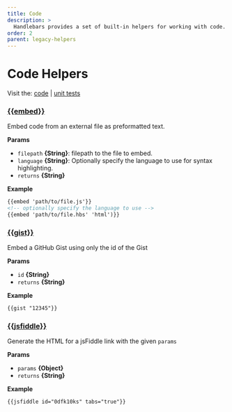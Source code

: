 ```yaml
---
title: Code
description: >
  Handlebars provides a set of built-in helpers for working with code. These helpers are used to format and manipulate code snippets, making it easier to display code in a readable format.
order: 2
parent: legacy-helpers
---
```


# Code Helpers

Visit the: [code](https://github.com/jaredwray/fumanchu/tree/main/helpers/lib/code.js) | [unit tests](https://github.com/jaredwray/fumanchu/tree/main/helpers/test/code.js)

### [{{embed}}](lib/code.js#L23)

Embed code from an external file as preformatted text.

**Params**

* `filepath` **{String}**: filepath to the file to embed.
* `language` **{String}**: Optionally specify the language to use for syntax highlighting.
* `returns` **{String}**

**Example**

```html
{{embed 'path/to/file.js'}}
<!-- optionally specify the language to use -->
{{embed 'path/to/file.hbs' 'html')}}
```

### [{{gist}}](lib/code.js#L45)

Embed a GitHub Gist using only the id of the Gist

**Params**

* `id` **{String}**
* `returns` **{String}**

**Example**

```html
{{gist "12345"}}
```

### [{{jsfiddle}}](lib/code.js#L60)

Generate the HTML for a jsFiddle link with the given `params`

**Params**

* `params` **{Object}**
* `returns` **{String}**

**Example**

```html
{{jsfiddle id="0dfk10ks" tabs="true"}}
```
